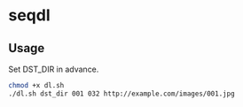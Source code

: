 # seqdl

## Usage

Set DST_DIR in advance.

```sh
chmod +x dl.sh
./dl.sh dst_dir 001 032 http://example.com/images/001.jpg
```
